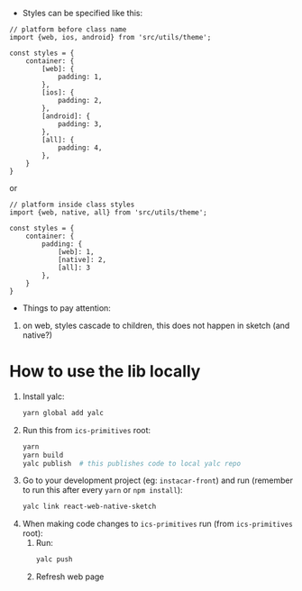 * Styles can be specified like this: 
```
// platform before class name
import {web, ios, android} from 'src/utils/theme';

const styles = {
    container: {
        [web]: {
            padding: 1,
        },
        [ios]: {
            padding: 2,
        },
        [android]: {
            padding: 3,
        },
        [all]: {
            padding: 4,
        },
    }
}
```
or 
```
// platform inside class styles
import {web, native, all} from 'src/utils/theme';

const styles = {
    container: {
        padding: {
            [web]: 1,
            [native]: 2,
            [all]: 3
        },
    }
}
```

* Things to pay attention:
1. on web, styles cascade to children, this does not happen in sketch (and native?)


# How to use the lib locally
1. Install yalc:
    ```bash
    yarn global add yalc
    ```
1. Run this from ```ics-primitives``` root:
    ```bash
    yarn
    yarn build
    yalc publish  # this publishes code to local yalc repo
    ```
1. Go to your development project (eg: ```instacar-front```) and run (remember to run this after every ```yarn``` or ```npm install```):
    ```bash
    yalc link react-web-native-sketch
    ```
1. When making code changes to ```ics-primitives``` run (from ```ics-primitives``` root):
    1. Run:
        ```bash
        yalc push
        ```
    1. Refresh web page